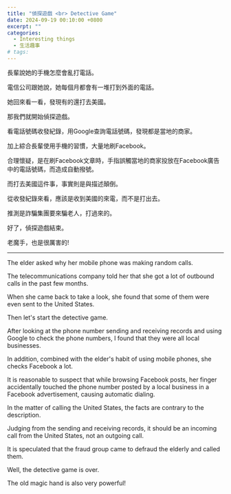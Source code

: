 ```yaml
---
title: "偵探遊戲 <br> Detective Game"
date: 2024-09-19 00:10:00 +0800
excerpt: ""
categories:
  - Interesting things
  - 生活趣事
# tags:
---
```


長輩說她的手機怎麼會亂打電話。

電信公司跟她說，她每個月都會有一堆打到外面的電話。

她回來看一看，發現有的還打去美國。

那我們就開始偵探遊戲。

看電話號碼收發紀錄，用Google查詢電話號碼，發現都是當地的商家。

加上綜合長輩使用手機的習慣，大量地刷Facebook。

合理懷疑，是在刷Facebook文章時，手指誤觸當地的商家投放在Facebook廣告中的電話號碼，而造成自動撥號。

而打去美國這件事，事實則是與描述顛倒。

從收發紀錄來看，應該是收到美國的來電，而不是打出去。

推測是詐騙集團要來騙老人，打過來的。

好了，偵探遊戲結束。

老魔手，也是很厲害的!

<!--
2024-09 發生

FB: 
-->

---

The elder asked why her mobile phone was making random calls.

The telecommunications company told her that she got a lot of outbound calls in the past few months.

When she came back to take a look, she found that some of them were even sent to the United States.

Then let's start the detective game.

After looking at the phone number sending and receiving records and using Google to check the phone numbers, I found that they were all local businesses.

In addition, combined with the elder's habit of using mobile phones, she checks Facebook a lot.

It is reasonable to suspect that while browsing Facebook posts, her finger accidentally touched the phone number posted by a local business in a Facebook advertisement, causing automatic dialing.

In the matter of calling the United States, the facts are contrary to the description.

Judging from the sending and receiving records, it should be an incoming call from the United States, not an outgoing call.

It is speculated that the fraud group came to defraud the elderly and called them.

Well, the detective game is over.

The old magic hand is also very powerful!
